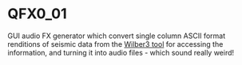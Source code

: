 # QFX0_01

GUI audio FX generator which convert single column ASCII format renditions of seismic data from the [Wilber3 tool](https://ds.iris.edu/wilber3/find_event.) for accessing the information, and turning it into audio files - which sound really weird!
